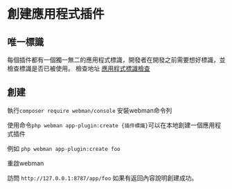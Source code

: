 # 創建應用程式插件

## 唯一標識

每個插件都有一個獨一無二的應用程式標識，開發者在開發之前需要想好標識，並檢查標識是否已被使用。
檢查地址 [應用程式標識檢查](https://www.workerman.net/app/check)

## 創建

執行`composer require webman/console` 安裝webman命令列

使用命令`php webman app-plugin:create {插件標識}`可以在本地創建一個應用程式插件

例如 `php webman app-plugin:create foo`

重啟webman

訪問 `http://127.0.0.1:8787/app/foo` 如果有返回內容說明創建成功。
